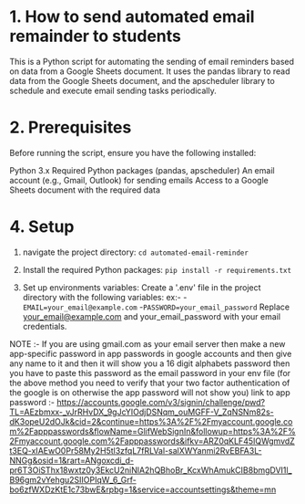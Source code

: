 # 1. How to send automated email remainder to students

This is a Python script for automating the sending of email reminders based on data from a Google Sheets document. It uses the pandas library to read data from the Google Sheets document, and the apscheduler library to schedule and execute email sending tasks periodically.

# 2. Prerequisites

Before running the script, ensure you have the following installed:

Python 3.x
Required Python packages (pandas, apscheduler)
An email account (e.g., Gmail, Outlook) for sending emails
Access to a Google Sheets document with the required data

# 4. Setup

1. navigate the project directory:
`cd automated-email-reminder`

2. Install the required Python packages:
`pip install -r requirements.txt`

3. Set up environments variables:
Create a '.env' file in the project directory with the following variables:
ex:-
-`EMAIL=your_email@example.com`
-`PASSWORD=your_email_password`
Replace your_email@example.com and your_email_password
with your email credentials.

NOTE :- If you are using gmail.com as your email server then make a new app-specific password in app passwords in google accounts and then give any name to it and then it will show you a 16 digit alphabets password then you have to paste this password as the email password in your env file
(for the above method you need to verify that your two factor authentication of the google is on otherwise the app password will not show you)
link to app password :- https://accounts.google.com/v3/signin/challenge/pwd?TL=AEzbmxx-_vJrRHvDX_9gJcYIOdjDSNqm_ouMGFF-V_ZqNSNm82s-dK3opeU2dOJk&cid=2&continue=https%3A%2F%2Fmyaccount.google.com%2Fapppasswords&flowName=GlifWebSignIn&followup=https%3A%2F%2Fmyaccount.google.com%2Fapppasswords&ifkv=ARZ0qKLF45IQWgmvdZt3EQ-xIAEwO0Pr58My2H5tl3zfqL7fRLVal-salXWYanmi2RvEBFA3L-NNGg&osid=1&rart=ANgoxcdi_d-pr6T3OiSThx18wxtz0y3EkcU2niNlA2hQBhoBr_KcxWhAmukCIB8bmgDVI1l_B96gm2vYehgu2SIIOPIqW_6_Grf-bo6zfWXDzKtE1c73bwE&rpbg=1&service=accountsettings&theme=mn